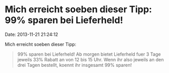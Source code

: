 Mich erreicht soeben dieser Tipp: 99% sparen bei Lieferheld!
============================================================

Date: 2013-11-21 21:24:12

Mich erreicht soeben dieser Tipp:

> 99% sparen bei Lieferheld! Ab morgen bietet Lieferheld fuer 3 Tage
> jeweils 33% Rabatt an von 12 bis 15 Uhr. Wenn ihr also jeweils an den
> drei Tagen bestellt, koennt ihr insgesamt 99% sparen!
